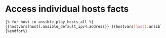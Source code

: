 # Access individual hosts facts

```bash
{% for host in ansible_play_hosts_all %}
{{hostvars[host].ansible_default_ipv4.address}} {{hostvars[host].ansible_hostname}} {{hostvars[host].ansible_fqdn}}
{%endfor%}
```
